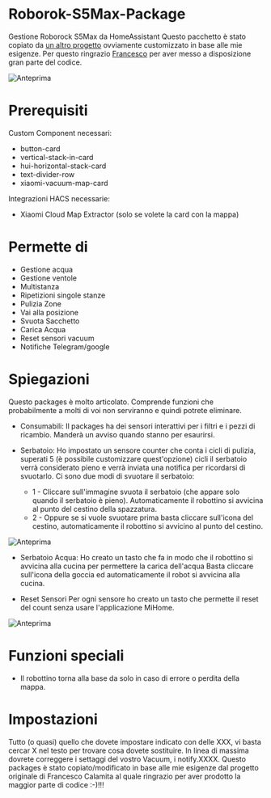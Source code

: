 # Roborok-S5Max-Package
Gestione Roborock S5Max da HomeAssistant
Questo pacchetto è stato copiato da [un altro progetto](https://github.com/calas80/Xiaomi-Vacuum-Package) ovviamente customizzato in base alle mie esigenze.
Per questo ringrazio [Francesco](https://github.com/calas80?fbclid=IwAR2yQqnBY2kxkX0PnZuzGbkNR9QGlJ40EaCL-U-8fKcbVHwoEjjL34cAeiM) per aver messo a disposizione gran parte del codice.

<img src="https://github.com/skillaci86/Roborok-S5Max-Package/blob/main/Anteprima.png" alt="Anteprima">


# Prerequisiti
Custom Component necessari:
  - button-card 
  - vertical-stack-in-card
  - hui-horizontal-stack-card
  - text-divider-row
  - xiaomi-vacuum-map-card

Integrazioni HACS necessarie:
- Xiaomi Cloud Map Extractor (solo se volete la card con la mappa)
  
# Permette di
  - Gestione acqua 
  - Gestione ventole
  - Multistanza
  - Ripetizioni singole stanze
  - Pulizia Zone
  - Vai alla posizione
  - Svuota Sacchetto
  - Carica Acqua
  - Reset sensori vacuum
  - Notifiche Telegram/google

# Spiegazioni
Questo packages è molto articolato. Comprende funzioni che probabilmente a molti di voi non serviranno e quindi potrete eliminare.

- Consumabili:
Il packages ha dei sensori interattivi per i filtri e i pezzi di ricambio. Manderà un avviso quando stanno per esaurirsi.

- Serbatoio: 
Ho impostato un sensore counter che conta i cicli di pulizia, superati 5 (è possibile customizzare quest'opzione) cicli il serbatoio verrà considerato pieno e verrà inviata una notifica per ricordarsi di svuotarlo. 
Ci sono due modi di svuotare il serbatoio:
  - 1 - Cliccare sull'immagine svuota il serbatoio (che appare solo quando il serbatoio è pieno). Automaticamente il robottino si avvicina al punto del cestino della spazzatura.
  - 2 - Oppure se si vuole svuotare prima basta cliccare sull'icona del cestino, automaticamente il robottino si avvicino al punto del cestino.

<img src="https://github.com/skillaci86/Roborok-S5Max-Package/blob/main/SvuotaSerbatoio.png" alt="Anteprima">	 

- Serbatoio Acqua: 
Ho creato un tasto che fa in modo che il robottino si avvicina alla cucina per permettere la carica dell'acqua
Basta cliccare sull'icona della goccia ed automaticamente il robot si avvicina alla cucina.

- Reset Sensori 
Per ogni sensore ho creato un tasto che permette il reset del count senza usare l'applicazione MiHome.

<img src="https://github.com/skillaci86/Roborok-S5Max-Package/blob/main/ResetSensori.png" alt="Anteprima">	 

# Funzioni speciali
- Il robottino torna alla base da solo in caso di errore o perdita della mappa.


# Impostazioni
Tutto (o quasi) quello che dovete impostare indicato con delle XXX, vi basta cercar X nel testo per trovare cosa dovete sostituire.
In linea di massima dovrete correggere i settaggi del vostro Vacuum, i notify.XXXX.
Questo packages è stato copiato/modificato in base alle mie esigenze dal progetto originale di Francesco Calamita al quale ringrazio per aver prodotto la maggior parte di codice :-)!!!
